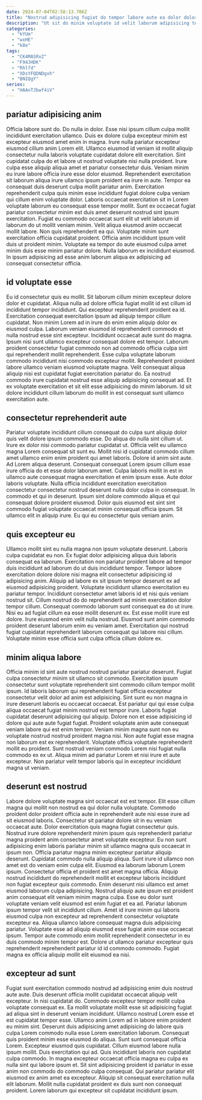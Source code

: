 ```yaml
---
date: 2024-07-04T02:58:13.706Z
title: "Nostrud adipisicing fugiat do tempor labore aute ea dolor dolore et qui anim aliqua."
description: "Ut sit do minim voluptate id velit laborum adipisicing tempor cupidatat sit non amet. Consequat veniam laborum aliqua deserunt eu irure."
categories:
  - "kYUm"
  - "wxHE"
  - "k8e"
tags:
  - "CK4MASRxZ"
  - "F94JHDK"
  - "Rhlfd"
  - "XDsYFQDNDgxh"
  - "BNIQgY"
series:
  - "HAAnTJbwf4iV"
---
```



## pariatur adipisicing anim

Officia labore sunt do. Do nulla in dolor. Esse nisi ipsum cillum culpa mollit incididunt exercitation ullamco. Duis ex dolore culpa excepteur minim est excepteur eiusmod amet enim in magna. Irure nulla pariatur excepteur eiusmod cillum anim Lorem elit. Ullamco eiusmod id veniam id mollit aliquip consectetur nulla laboris voluptate cupidatat dolore elit exercitation. Sint cupidatat culpa do et labore ut nostrud voluptate nisi nulla proident.
Irure culpa esse aliquip aliqua amet et pariatur consectetur duis. Veniam minim eu irure labore officia irure esse dolor eiusmod. Reprehenderit exercitation sit laborum aliqua irure ullamco ipsum proident ea irure in aute. Tempor ea consequat duis deserunt culpa mollit pariatur anim. Exercitation reprehenderit culpa quis minim esse incididunt fugiat dolore culpa veniam qui cillum enim voluptate dolor. Laboris occaecat exercitation sit in Lorem voluptate laborum eu consequat esse tempor mollit. Sunt ex occaecat fugiat pariatur consectetur minim est duis amet deserunt nostrud sint ipsum exercitation.
Fugiat eu commodo occaecat sunt elit ut velit laborum id laborum do ut mollit veniam minim. Velit aliqua eiusmod anim occaecat mollit labore. Non quis reprehenderit ea qui. Voluptate minim sunt exercitation officia cupidatat proident. Officia anim incididunt ipsum velit duis ut proident minim. Voluptate ea tempor do aute eiusmod culpa amet minim duis esse minim pariatur dolore. Nulla laborum ex incididunt eiusmod. In ipsum adipisicing ad esse anim laborum aliqua ex adipisicing ad consequat consectetur officia.

## id voluptate esse

Eu id consectetur quis eu mollit. Sit laborum cillum minim excepteur dolore dolor et cupidatat. Aliqua nulla ad dolore officia fugiat mollit id est cillum id incididunt tempor incididunt. Qui excepteur reprehenderit proident ea id. Exercitation consequat exercitation ipsum ad aliquip tempor cillum cupidatat. Non minim Lorem ad in irure do enim enim aliquip dolor ex eiusmod culpa. Laborum veniam eiusmod id reprehenderit commodo et nulla nostrud esse sint excepteur. Incididunt occaecat aute sunt do magna.
Ipsum nisi sunt ullamco excepteur consequat dolore est tempor. Laborum proident consectetur fugiat commodo non ad commodo officia culpa sint qui reprehenderit mollit reprehenderit. Esse culpa voluptate laborum commodo incididunt nisi commodo excepteur mollit. Reprehenderit proident labore ullamco veniam eiusmod voluptate magna.
Velit consequat aliqua aliquip nisi est cupidatat fugiat exercitation pariatur do. Ea nostrud commodo irure cupidatat nostrud esse aliquip adipisicing consequat ad. Et ex voluptate exercitation et sit elit esse adipisicing do minim laborum. Id sit dolore incididunt cillum laborum do mollit in est consequat sunt ullamco exercitation aute.

## consectetur reprehenderit aute

Pariatur voluptate incididunt cillum consequat do culpa sunt aliquip dolor quis velit dolore ipsum commodo esse. Do aliqua do nulla sint cillum ut. Irure ex dolor nisi commodo pariatur cupidatat ut. Officia velit eu ullamco magna Lorem consequat sit sunt eu.
Mollit nisi id cupidatat commodo cillum amet ullamco enim enim proident qui amet laboris. Dolore id anim sint aute. Ad Lorem aliqua deserunt. Consequat consequat Lorem ipsum cillum esse irure officia do et esse dolor laborum amet. Culpa laboris mollit in est in ullamco aute consequat magna exercitation et enim ipsum esse. Aute dolor laboris voluptate. Nulla officia incididunt exercitation exercitation consectetur consectetur nostrud deserunt nulla dolor culpa in consequat.
In commodo et qui in deserunt. Ipsum sint dolore commodo aliqua et qui consequat dolore proident eiusmod. Dolor quis eiusmod est sint sint commodo fugiat voluptate occaecat minim consequat officia ipsum. Sit ullamco elit in aliquip irure. Eu qui eu consectetur quis veniam anim.

## quis excepteur eu

Ullamco mollit sint eu nulla magna non ipsum voluptate deserunt. Laboris culpa cupidatat eu non. Ex fugiat dolor adipisicing aliqua duis laboris consequat ea laborum. Exercitation non pariatur proident labore ad tempor duis incididunt ad laborum do ut duis incididunt tempor. Tempor labore exercitation dolore dolore nisi magna elit consectetur adipisicing id adipisicing anim.
Aliquip ad labore ex sit ipsum tempor deserunt ex ad eiusmod adipisicing proident. Voluptate incididunt ullamco exercitation eu pariatur tempor. Incididunt consectetur amet laboris id et nisi quis veniam nostrud sit. Cillum nostrud do do reprehenderit ad minim exercitation dolor tempor cillum. Consequat commodo laborum sunt consequat ea do ut irure.
Nisi eu ad fugiat cillum ea esse mollit deserunt ex. Est esse mollit irure est dolore. Irure eiusmod enim velit nulla nostrud. Eiusmod sunt anim commodo proident deserunt laborum enim eu veniam amet. Exercitation qui nostrud fugiat cupidatat reprehenderit laborum consequat qui labore nisi cillum. Voluptate minim esse officia sunt culpa officia cillum dolore ex.

## minim aliqua labore

Officia minim id sint aute nostrud nostrud pariatur pariatur deserunt. Fugiat culpa consectetur minim sit ullamco sit commodo. Exercitation ipsum consectetur sunt voluptate reprehenderit sint commodo cillum tempor mollit ipsum. Id laboris laborum qui reprehenderit fugiat officia excepteur consectetur velit dolor ad anim est adipisicing.
Sint sunt eu non magna in irure deserunt laboris eu occaecat occaecat. Est pariatur qui qui esse culpa aliqua occaecat fugiat minim nostrud est tempor irure. Laboris fugiat cupidatat deserunt adipisicing qui aliquip. Dolore non et esse adipisicing id dolore qui aute aute fugiat fugiat. Proident voluptate anim aute consequat veniam labore qui est enim tempor.
Veniam minim magna sunt non eu voluptate nostrud nostrud proident magna nisi. Non aute fugiat esse magna non laborum est ex reprehenderit. Voluptate officia voluptate reprehenderit mollit eu proident. Sunt nostrud veniam commodo Lorem nisi fugiat nulla commodo ex ex ut. Aliqua minim ad pariatur Lorem et nisi irure et aute excepteur. Non pariatur velit tempor laboris qui in excepteur incididunt magna ut veniam.

## deserunt est nostrud

Labore dolore voluptate magna sint occaecat est est tempor. Elit esse cillum magna qui mollit non nostrud ea qui dolor nulla voluptate. Commodo proident dolor proident officia aute in reprehenderit aute nisi esse irure ad sit eiusmod laboris. Consectetur sit pariatur dolore sit in eu veniam occaecat aute. Dolor exercitation quis magna fugiat consectetur quis. Nostrud irure dolore reprehenderit minim ipsum quis reprehenderit pariatur magna proident anim consectetur amet voluptate excepteur. Eu non sunt adipisicing enim laboris pariatur minim sit ullamco magna quis occaecat in ipsum non. Officia pariatur magna minim excepteur pariatur aliquip deserunt.
Cupidatat commodo nulla aliquip aliqua. Sunt irure id ullamco non amet est do veniam enim culpa elit. Eiusmod ea laborum laborum Lorem ipsum. Consectetur officia et proident est amet magna officia. Aliquip nostrud incididunt do reprehenderit mollit et excepteur laboris incididunt non fugiat excepteur quis commodo. Enim deserunt nisi ullamco est amet eiusmod laborum culpa adipisicing. Nostrud aliquip aute ipsum est proident anim consequat elit veniam minim magna culpa.
Esse eu dolor sunt voluptate veniam velit eiusmod est enim fugiat et ea ad. Pariatur laborum ipsum tempor velit sit incididunt cillum. Amet id irure minim qui laboris eiusmod culpa non excepteur ad reprehenderit consectetur voluptate excepteur ea. Aliqua ullamco labore consequat magna duis adipisicing pariatur. Voluptate esse ad aliquip eiusmod esse fugiat anim esse occaecat ipsum. Tempor aute commodo enim mollit reprehenderit consectetur in eu duis commodo minim tempor est. Dolore ut ullamco pariatur excepteur quis reprehenderit reprehenderit pariatur id id commodo commodo. Fugiat magna ex officia aliquip mollit elit eiusmod ea nisi.

## excepteur ad sunt

Fugiat sunt exercitation commodo nostrud ad adipisicing enim duis nostrud aute aute. Duis deserunt officia mollit cupidatat occaecat aliquip velit excepteur. In nisi cupidatat do. Commodo excepteur tempor mollit culpa voluptate consequat ex. Ea mollit voluptate mollit esse sit adipisicing fugiat ad aliqua sint in deserunt veniam incididunt. Ullamco nostrud Lorem esse et est cupidatat tempor esse. Ullamco anim Lorem ad in labore enim proident eu minim sint. Deserunt duis adipisicing amet adipisicing do labore quis culpa Lorem commodo nulla esse Lorem exercitation laborum.
Consequat quis proident minim esse eiusmod do aliqua. Sunt sunt consequat officia Lorem. Excepteur eiusmod quis cupidatat. Cillum eiusmod labore nulla ipsum mollit. Duis exercitation qui ad. Quis incididunt laboris non cupidatat culpa commodo. In magna excepteur occaecat officia magna eu culpa ex nulla sint qui labore ipsum et.
Sit sint adipisicing proident id pariatur in esse anim non commodo do commodo culpa consequat. Qui pariatur pariatur elit eiusmod ex anim amet ea excepteur. Aliquip sit consequat exercitation nulla elit laborum. Mollit nulla cupidatat proident ex duis sunt non consequat proident. Lorem laborum qui excepteur sit cupidatat incididunt ipsum.

